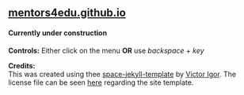 ## [mentors4edu.github.io](https://mentors4edu.github.io/)

#### Currently under construction

**Controls:** Either click on the menu **OR** use *backspace* + *key*

**Credits:**\
This was created using thee [space-jekyll-template](https://github.com/victorvoid/space-jekyll-template) by [Victor Igor](https://github.com/victorvoid). The license file can be seen [here](https://github.com/Mentors4EDU/mentors4edu.github.io/blob/master/LICENSE) regarding the site template.
